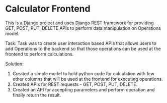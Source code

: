 # Calculator Frontend

This is a Django project and uses Django REST framework for providing GET, POST, PUT, DELETE APIs to perform data manipulation on Operations model.

Task:
Task was to create user interaction based APIs that allows users to add Operations to the backend so that those operations can be used at the frontend to perform calculations.

Solution:
1. Created a simple model to hold python code for calculation with few other columns that will be used at the frontend for executing operations.
2. Created APIs for REST requests - GET, POST, PUT, DELETE.
3. Created an API for accepting parameters and perform operation and finally return the result.

